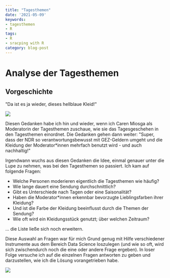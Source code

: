 ```yaml
---
title: "Tagesthemen"
date: '2021-05-09'
keywords:
- tagesthemen
- R
tags:
- R
- sracping with R
category: blog-post
---
```


# Analyse der Tagesthemen

## Vorgeschichte

"Da ist es ja wieder, dieses hellblaue Kleid!"

![](/posts/2021-05-09-tagesthemen/sendungsbild-596897~_v-grossgalerie16x9.jpg)

 Diesen Gedanken habe ich hin und wieder, wenn ich Caren Miosga als Moderatorin der Tagesthemen zuschaue, wie sie das Tagesgeschehen in den Tagesthemen einordnet. Die Gedanken gehen dann weiter: "Super, dass der NDR so verantwortungsbewusst mit GEZ-Geldern umgeht und die Kleidung der Moderator*innen mehrfach benutzt wird - und auch nachhaltig!" 

Irgendwann wuchs aus diesen Gedanken die Idee, einmal genauer unter die Lupe zu nehmen, was bei den Tagesthemen so passiert.
Ich kam auf folgende Fragen:

- Welche Personen moderieren eigentlich die Tagesthemen wie häufig?
- Wie lange dauert eine Sendung durchschnittlich?
- Gibt es Unterschiede nach Tagen oder eine Saisonalität?
- Haben die Moderator*innen erkennbar bevorzugte Lieblingsfarben ihrer Kleidung?
- Und ist die Farbe der Kleidung beeinflusst durch die Themen der Sendung?
- Wie oft wird ein Kleidungsstück genutzt; über welchen Zeitraum?

... die Liste ließe sich noch erweitern.

Diese Auswahl an Fragen war für mich Grund genug mit Hilfe verschiedener Instrumente aus dem Bereich Data Science loszulegen (und wie so oft, wird sich zwischendurch noch die eine oder andere Frage ergeben). In loser Folge versuche ich auf die einzelnen Fragen antworten zu geben und darzustellen, wie ich die Lösung vorangetrieben habe.


![](/posts/2021-05-09-tagesthemen/sendungsbild-661551~_v-grossgalerie16x9.jpg)